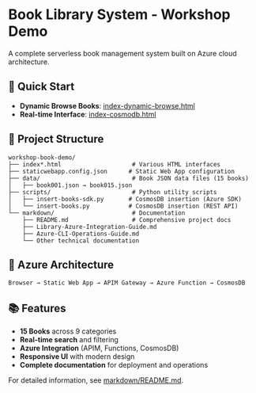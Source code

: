 # Book Library System - Workshop Demo

A complete serverless book management system built on Azure cloud architecture.

## 🚀 Quick Start

- **Dynamic Browse Books**: [index-dynamic-browse.html](https://jolly-hill-0d883e40f.2.azurestaticapps.net/index-dynamic-browse.html)
- **Real-time Interface**: [index-cosmodb.html](https://jolly-hill-0d883e40f.2.azurestaticapps.net/index-cosmodb.html)

## 📁 Project Structure

```
workshop-book-demo/
├── index*.html                    # Various HTML interfaces
├── staticwebapp.config.json      # Static Web App configuration
├── data/                          # Book JSON data files (15 books)
│   ├── book001.json → book015.json
├── scripts/                       # Python utility scripts
│   ├── insert-books-sdk.py       # CosmosDB insertion (Azure SDK)
│   └── insert-books.py           # CosmosDB insertion (REST API)
└── markdown/                      # Documentation
    ├── README.md                  # Comprehensive project docs
    ├── Library-Azure-Integration-Guide.md
    ├── Azure-CLI-Operations-Guide.md
    └── Other technical documentation
```

## 🎯 Azure Architecture

```
Browser → Static Web App → APIM Gateway → Azure Function → CosmosDB
```

## 📚 Features

- **15 Books** across 9 categories
- **Real-time search** and filtering
- **Azure Integration** (APIM, Functions, CosmosDB)
- **Responsive UI** with modern design
- **Complete documentation** for deployment and operations

For detailed information, see [markdown/README.md](markdown/README.md).